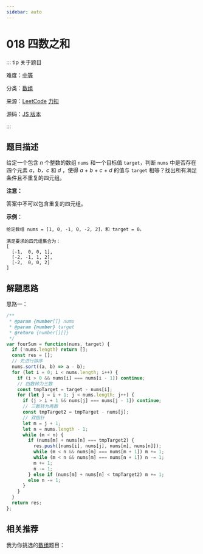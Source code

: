 ```yaml
---
sidebar: auto
---
```


# 018 四数之和

::: tip 关于题目

难度：[中等](/solution/medium/)

分类：[数组](/art/array.html)

来源：[LeetCode](https://leetcode.com/problems/4sum/)  [力扣](https://leetcode-cn.com/problems/4sum/)

源码：[JS 版本](https://github.com/swpuLeo/cattle/blob/master/src/medium/4Sum.js)

:::



## 题目描述

给定一个包含 *n* 个整数的数组 `nums` 和一个目标值 `target`，判断 `nums` 中是否存在四个元素 *a*，*b，c* 和 *d* ，使得 *a* + *b* + *c* + *d* 的值与 `target` 相等？找出所有满足条件且不重复的四元组。

**注意：**

答案中不可以包含重复的四元组。

**示例：**

```
给定数组 nums = [1, 0, -1, 0, -2, 2]，和 target = 0。

满足要求的四元组集合为：
[
  [-1,  0, 0, 1],
  [-2, -1, 1, 2],
  [-2,  0, 0, 2]
]
```



## 解题思路

思路一：

```js
/**
 * @param {number[]} nums
 * @param {number} target
 * @return {number[][]}
 */
var fourSum = function(nums, target) {
  if (!nums.length) return [];
  const res = [];
  // 先进行排序
  nums.sort((a, b) => a - b);
  for (let i = 0; i < nums.length; i++) {
    if (i > 0 && nums[i] === nums[i - 1]) continue;
    // 四数转为三数
    const tmpTarget = target - nums[i];
    for (let j = i + 1; j < nums.length; j++) {
      if (j > i + 1 && nums[j] === nums[j - 1]) continue;
      // 三数转为两数
      const tmpTarget2 = tmpTarget - nums[j];
      // 双指针
      let m = j + 1;
      let n = nums.length - 1;
      while (m < n) {
        if (nums[m] + nums[n] === tmpTarget2) {
          res.push([nums[i], nums[j], nums[m], nums[n]]);
          while (m < n && nums[m] === nums[m + 1]) m += 1;
          while (m < n && nums[m] === nums[n + 1]) n -= 1;
          m += 1;
          n -= 1;
        } else if (nums[m] + nums[n] < tmpTarget2) m += 1;
        else n -= 1;
      }
    }
  }
  return res;
};
```



## 相关推荐

我为你挑选的[数组](/art/array.html)题目：
